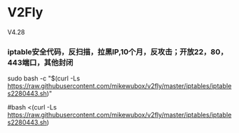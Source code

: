 # V2Fly
V4.28

### iptable安全代码，反扫描，拉黑IP,10个月，反攻击；开放22，80，443端口，其他封闭

sudo bash -c "$(curl -Ls  https://raw.githubusercontent.com/mikewubox/v2fly/master/iptables/iptables2280443.sh)"



#bash <(curl -Ls https://raw.githubusercontent.com/mikewubox/v2fly/master/iptables/iptables2280443.sh)
